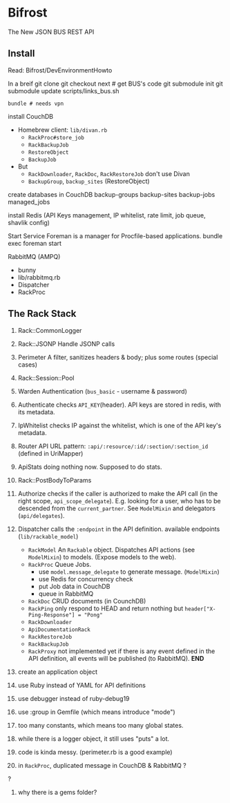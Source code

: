 # Bifrost
The New JSON BUS REST API

## Install
Read: Bifrost/DevEnvironmentHowto

In a breif
    git clone
    git checkout next
    # get BUS's code
    git submodule init
    git submodule update
    scripts/links_bus.sh

    bundle # needs vpn

install CouchDB
* Homebrew client: `lib/divan.rb`
  * `RackProc#store_job`
  * `RackBackupJob`
  * `RestoreObject`
  * `BackupJob`
* But
  * `RackDownloader`, `RackDoc`, `RackRestoreJob` don't use Divan
  * `BackupGroup`, `backup_sites` (RestoreObject)

create databases in CouchDB
    backup-groups
    backup-sites
    backup-jobs
    managed_jobs

install Redis
(API Keys management, IP whitelist, rate limit, job queue, shavlik config)

Start Service
Foreman is a manager for Procfile-based applications.
bundle exec foreman start

RabbitMQ (AMPQ)
* bunny
* lib/rabbitmq.rb
* Dispatcher
* RackProc

## The Rack Stack
1. Rack::CommonLogger
2. Rack::JSONP
  Handle JSONP calls
3. Perimeter
  A filter, sanitizes headers & body; plus some routes (special cases)
4. Rack::Session::Pool
5. Warden
  Authentication (`bus_basic` - username & password)
6. Authenticate
  checks `API_KEY`(header). API keys are stored in redis, with its metadata.
7. IpWhitelist
  checks IP against the whitelist, which is one of the API key's metadata.
8. Router
  API URL pattern: `:api/:resource/:id/:section/:section_id` (defined in UriMapper)
9. ApiStats
  doing nothing now. Supposed to do stats.
10. Rack::PostBodyToParams
11. Authorize
  checks if the caller is authorized to make the API call (in the right scope, `api_scope_delegate`).
  E.g. looking for a user, who has to be descended from the `current_partner`.
  See `ModelMixin` and delegators (`api/delegates`).
12. Dispatcher
  calls the `:endpoint` in the API definition.
  available endpoints (`lib/rackable_model`)
    * `RackModel`
      An `Rackable` object.
      Dispatches API actions (see `ModelMixin`) to models. (Expose models to the web).
    * `RackProc`
      Queue Jobs.
      * use `model.message_delegate` to generate message. (`ModelMixin`)
      * use Redis for concurrency check
      * put Job data in CouchDB
      * queue in RabbitMQ
    * `RackDoc`
      CRUD documents (in CounchDB)
    * `RackPing`
      only respond to HEAD and return nothing but `header["X-Ping-Response"] = "Pong"`
    * `RackDownloader`
    * `ApiDocumentationRack`
    * `RackRestoreJob`
    * `RackBackupJob`
    * `RackProxy`
      not implemented yet
  if there is any event defined in the API definition, all events will be published (to RabbitMQ).
__END__

1. create an application object
2. use Ruby instead of YAML for API definitions
3. use debugger instead of ruby-debug19
4. use :group in Gemfile (which means introduce "mode")
5. too many constants, which means too many global states.
6. while there is a logger object, it still uses "puts" a lot.
7. code is kinda messy. (perimeter.rb is a good example)
8. in `RackProc`, duplicated message in CouchDB & RabbitMQ ?

?
1. why there is a gems folder?
